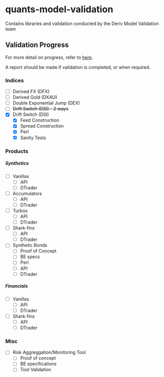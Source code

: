 # quants-model-validation
Contains libraries and validation conducted by the Deriv Model Validation team

## Validation Progress

For more detail on progress, refer to [here](https://docs.google.com/spreadsheets/d/12qaX5wu-iPRyAfuGVTtrN5i2awM4Cb0B9q81sgT_H7A/edit#gid=1370118385).

A report should be made if validation is completed, or when required.

### Indices
- [ ] Derived FX (DFX)
- [ ] Derived Gold (DXAU)
- [ ] Double Exponential Jump (DEX)
- [ ] ~~Drift Switch (DSI) - 2 ways~~
- [x] Drift Switch (DSI)
  - [x] Feed Construction
  - [x] Spread Construction
  - [x] Perl 
  - [x] Sanity Tests

### Products


##### Synthetics
- [ ] Vanillas
  - [ ] API
  - [ ] DTrader
- [ ] Accumulators
  - [ ] API
  - [ ] DTrader
- [ ] Turbos 
  - [ ] API
  - [ ] DTrader
- [ ] Shark-fins
  - [ ] API
  - [ ] DTrader
- [ ] Synthetic Bonds
  - [ ] Proof of Concept
  - [ ] BE specs
  - [ ] Perl
  - [ ] API
  - [ ] DTrader

##### Financials

- [ ] Vanillas
  - [ ] API
  - [ ] DTrader
- [ ] Shark-fins
  - [ ] API
  - [ ] DTrader

### Misc

- [ ] Risk Aggreggation/Monitoring Tool
  - [ ] Proof of concept
  - [ ] BE specifications
  - [ ] Tool Validation
